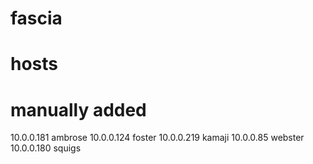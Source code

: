 # fascia

# hosts
# manually added
10.0.0.181 ambrose
10.0.0.124 foster
10.0.0.219 kamaji
10.0.0.85 webster
10.0.0.180 squigs
